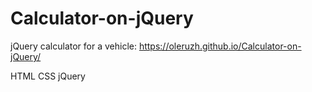 # Calculator-on-jQuery
jQuery calculator for a vehicle: https://oleruzh.github.io/Calculator-on-jQuery/ 

HTML
CSS
jQuery
